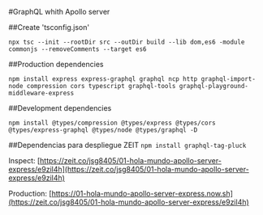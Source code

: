 #GraphQL whith Apollo server  

##Create 'tsconfig.json'  

`npx tsc --init --rootDir src --outDir build --lib dom,es6 -module commonjs --removeComments --target es6`



##Production dependencies  

`npm install express express-graphql graphql ncp http graphql-import-node compression cors
typescript graphql-tools graphql-playground-middleware-express`  

##Development dependencies  

`npm install @types/compression @types/express @types/cors @types/express-graphql @types/node @types/graphql -D`

##Dependencias para despliegue ZEIT
`npm install graphql-tag-pluck`

Inspect: [https://zeit.co/jsg8405/01-hola-mundo-apollo-server-express/e9zil4h](https://zeit.co/jsg8405/01-hola-mundo-apollo-server-express/e9zil4h) 

Production: [https://01-hola-mundo-apollo-server-express.now.sh](https://zeit.co/jsg8405/01-hola-mundo-apollo-server-express/e9zil4h) 
